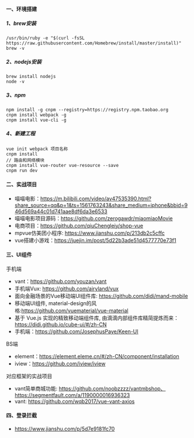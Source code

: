 #### 一、环境搭建
##### 1、brew安装
```
/usr/bin/ruby -e "$(curl -fsSL https://raw.githubusercontent.com/Homebrew/install/master/install)"
brew -v
```

##### 2、nodejs安装
```
brew install nodejs
node -v
```

##### 3、npm
```
npm install -g cnpm --registry=https://registry.npm.taobao.org
cnpm install webpack -g
cnpm install vue-cli -g
```

##### 4、新建工程
```
vue init webpack 项目名称
cnpm install
// 路由和网络模块
cnpm install vue-router vue-resource --save
cnpm run dev
```

#### 二、实战项目
- 喵喵电影：https://m.bilibili.com/video/av47535390.html?share_source=qq&p=1&ts=1561763243&share_medium=iphone&bbid=946d569a44c01d741aae8df6da3e6533
- 喵喵电影项目源码：https://github.com/zerogawdr/miaomiaoMovie
- 电商项目：https://github.com/qiuChengleiy/shop-vue
- mpvue仿美团小程序: https://www.jianshu.com/p/213db2c5cffc
- vue搭建小游戏：https://juejin.im/post/5d22b3ade51d4577770e73f1

#### 三、UI组件
手机端
- vant：https://github.com/youzan/vant
- 手机端Vux: https://github.com/airyland/vux
- 面向金融场景的Vue移动端UI组件库: https://github.com/didi/mand-mobile
- 移动端UI组件, material-design的风格:https://github.com/vuematerial/vue-material
- 基于 Vue.js 实现的精致移动端组件库, 由滴滴内部组件库精简提炼而来： https://didi.github.io/cube-ui/#/zh-CN
- 手机端：https://github.com/JosephusPaye/Keen-UI

BS端
- element：https://element.eleme.cn/#/zh-CN/component/installation
- iview：https://github.com/iview/iview

对应框架的实战项目
- vant简单商城功能: https://github.com/noobzzzz/vantmbshop、https://segmentfault.com/a/1190000016936323
- vant: https://github.com/wqb2017/vue-vant-axios

#### 四、登录拦截
- https://www.jianshu.com/p/5d7e9181fc70
